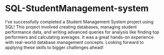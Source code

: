 # SQL-StudentManagement-system
I’ve successfully completed a Student Management System project using SQL! This project involved creating databases, managing student performance data, and writing advanced queries for analysis like finding top performers and calculating averages. It was a great hands-on experience with real-world database management concepts. Looking forward to applying these skills to bigger challenges ahead!
